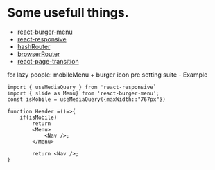# Some usefull things.
- [react-burger-menu](https://www.npmjs.com/package/react-burger-menu)
- [react-responsive](https://www.npmjs.com/package/react-responsive)
- [hashRouter](https://reactrouter.com/web/api/HashRouter)
- [browserRouter](https://reactrouter.com/web/api/BrowserRouter)
- [react-page-transition](https://github.com/Steveeeie/react-page-transition)

for lazy people: mobileMenu + burger icon pre setting suite - Example

```
import { useMediaQuery } from 'react-responsive`
import { slide as Menu} from 'react-burger-menu';
const isMobile = useMediaQuery({maxWidth::"767px"})

function Header =()=>{
    if(isMobile)
        return 
        <Menu>
            <Nav />;
        </Menu>

        return <Nav />;
}
```
